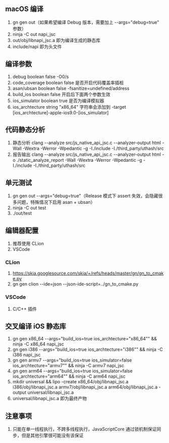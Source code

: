 ## macOS 编译
1. gn gen out（如果希望编译 Debug 版本，需要加上 --args="debug=true" 参数）
2. ninja -C out napi_jsc
3. out/obj/libnapi_jsc.a 即为编译生成的静态库
4. include/napi 即为头文件

## 编译参数
1. debug boolean false -O0/s
2. code_coverage boolean false 是否开启代码覆盖率插桩
3. asan/ubsan boolean false -fsanitize=undefined/address
4. build_ios boolean false 开启后下面两个参数生效
5. ios_simulator boolean true 是否为编译模拟器
6. ios_archtecture string "x86_64" 字符串会添加到 -target [ios_archtecture]-apple-ios9.0-[ios_simulator]

## 代码静态分析
1. 静态分析 clang --analyze src/js_native_api_jsc.c --analyzer-output html -Wall -Wextra -Werror -Wpedantic -g -I./include -I./third_party/uthash/src
2. 报告输出 clang --analyze src/js_native_api_jsc.c --analyzer-output html -o ./static_analyze_report -Wall -Wextra -Werror -Wpedantic -g -I./include -I./third_party/uthash/src

## 单元测试
1. gn gen out --args="debug=true"（Release 模式下 assert 失效，会隐藏很多问题，特殊情况下启用 asan + ubsan）
2. ninja -C out test
3. ./out/test

## 编辑器配置
1. 推荐使用 CLion
2. VSCode

### CLion
1. https://skia.googlesource.com/skia/+/refs/heads/master/gn/gn_to_cmake.py
2. gn gen clion --ide=json --json-ide-script=../gn_to_cmake.py

### VSCode
1. C/C++ 插件

## 交叉编译 iOS 静态库
1. gn gen x86_64 --args="build_ios=true ios_archtecture=\"x86_64\"" && ninja -C x86_64 napi_jsc
2. gn gen i386 --args="build_ios=true ios_archtecture=\"i386\"" && ninja -C i386 napi_jsc
3. gn gen armv7 --args="build_ios=true ios_simulator=false ios_archtecture=\"armv7\"" && ninja -C armv7 napi_jsc
4. gn gen arm64 --args="build_ios=true ios_simulator=false ios_archtecture=\"arm64\"" && ninja -C arm64 napi_jsc
5. mkdir universal && lipo -create x86_64/obj/libnapi_jsc.a i386/obj/libnapi_jsc.a armv7/obj/libnapi_jsc.a arm64/obj/libnapi_jsc.a -output universal/libnapi_jsc.a
6. universal/libnapi_jsc.a 即为最终产物

## 注意事项
1. 只能在单一线程执行，不跨多线程执行，JavaScriptCore 通过锁机制保证同步，但是其他引擎很可能没有该保证
